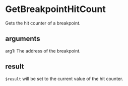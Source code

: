 # GetBreakpointHitCount

Gets the hit counter of a breakpoint.

## arguments

arg1: The address of the breakpoint.

## result

`$result` will be set to the current value of the hit counter.
